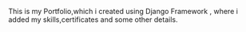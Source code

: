 This is my Portfolio,which i created using Django Framework , where i added my skills,certificates and some other details.
